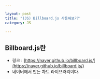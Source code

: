 ```yaml
---

layout: post
title: "(JS) Billboard.js 사용해보기"
category: JS

---
```


## Billboard.js란
* 링크 : [https://naver.github.io/billboard.js/](https://naver.github.io/billboard.js/)
* 네이버에서 만든 차트 라이브러리이다.




<br/><br/>